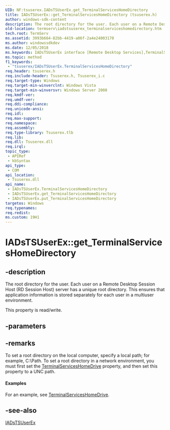 ```yaml
---
UID: NF:tsuserex.IADsTSUserEx.get_TerminalServicesHomeDirectory
title: IADsTSUserEx::get_TerminalServicesHomeDirectory (tsuserex.h)
author: windows-sdk-content
description: The root directory for the user. Each user on a Remote Desktop Session Host (RD Session Host) server has a unique root directory. This ensures that application information is stored separately for each user in a multiuser environment.
old-location: termserv\iadstsuserex_terminalserviceshomedirectory.htm
tech.root: TermServ
ms.assetid: 3993b664-82bb-4419-a06f-2a4e24003170
ms.author: windowssdkdev
ms.date: 12/05/2018
ms.keywords: IADsTSUserEx interface [Remote Desktop Services],TerminalServicesHomeDirectory property, IADsTSUserEx.TerminalServicesHomeDirectory, IADsTSUserEx.get_TerminalServicesHomeDirectory, IADsTSUserEx::TerminalServicesHomeDirectory, IADsTSUserEx::get_TerminalServicesHomeDirectory, IADsTSUserEx::put_TerminalServicesHomeDirectory, TerminalServicesHomeDirectory property [Remote Desktop Services], TerminalServicesHomeDirectory property [Remote Desktop Services],IADsTSUserEx interface, get_TerminalServicesHomeDirectory, termserv.iadstsuserex_terminalserviceshomedirectory, tsuserex/IADsTSUserEx::TerminalServicesHomeDirectory, tsuserex/IADsTSUserEx::get_TerminalServicesHomeDirectory, tsuserex/IADsTSUserEx::put_TerminalServicesHomeDirectory
ms.topic: method
f1_keywords: 
 - "tsuserex/IADsTSUserEx.TerminalServicesHomeDirectory"
req.header: tsuserex.h
req.include-header: Tsuserex.h, Tsuserex_i.c
req.target-type: Windows
req.target-min-winverclnt: Windows Vista
req.target-min-winversvr: Windows Server 2008
req.kmdf-ver: 
req.umdf-ver: 
req.ddi-compliance: 
req.unicode-ansi: 
req.idl: 
req.max-support: 
req.namespace: 
req.assembly: 
req.type-library: Tsuserex.tlb
req.lib: 
req.dll: Tsuserex.dll
req.irql: 
topic_type:
 - APIRef
 - kbSyntax
api_type:
 - COM
api_location:
 - Tsuserex.dll
api_name:
 - IADsTSUserEx.TerminalServicesHomeDirectory
 - IADsTSUserEx.get_TerminalServicesHomeDirectory
 - IADsTSUserEx.put_TerminalServicesHomeDirectory
targetos: Windows
req.typenames: 
req.redist: 
ms.custom: 19H1
---
```


# IADsTSUserEx::get_TerminalServicesHomeDirectory


## -description


The root directory for the user. Each user on a Remote Desktop Session Host (RD Session Host) server has a unique root directory. This ensures that application information is stored separately for each user in a multiuser environment.

This property is read/write.


## -parameters


## -remarks



To set a root directory on the local computer, specify a local path; for example, C:\Path. To set a root directory in a network environment, you must first set the <a href="https://docs.microsoft.com/windows/desktop/api/tsuserex/nf-tsuserex-iadstsuserex-get_terminalserviceshomedrive">TerminalServicesHomeDrive</a> property, and then set this property to a UNC path.


#### Examples

For an example, see <a href="https://docs.microsoft.com/windows/desktop/api/tsuserex/nf-tsuserex-iadstsuserex-get_terminalserviceshomedrive">TerminalServicesHomeDrive</a>.

<div class="code"></div>



## -see-also




<a href="https://docs.microsoft.com/windows/desktop/api/tsuserex/nn-tsuserex-iadstsuserex">IADsTSUserEx</a>
 

 

